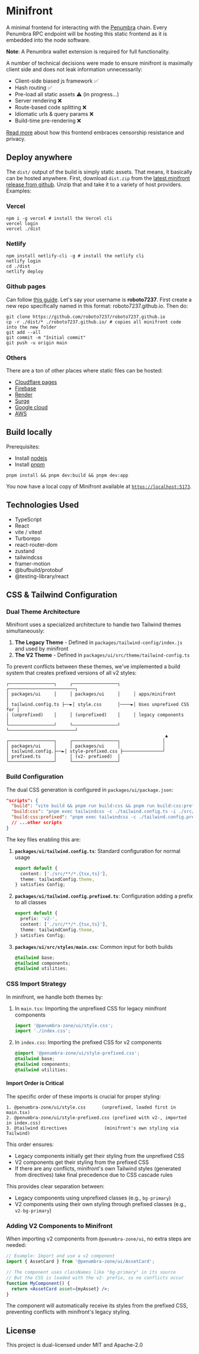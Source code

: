 # Minifront

A minimal frontend for interacting with the [Penumbra](https://penumbra.zone/) chain.
Every Penumbra RPC endpoint will be hosting this static frontend as it is embedded into the node software.

**Note**: A Penumbra wallet extension is required for full functionality.

A number of technical decisions were made to ensure minifront is maximally client side and does not leak
information unnecessarily:

- Client-side biased js framework ✅
- Hash routing ✅
- Pre-load all static assets ⚠️ (in progress...)
- Server rendering ❌
- Route-based code splitting ❌
- Idiomatic urls & query params ❌
- Build-time pre-rendering ❌

[Read more](https://x.com/grod220/status/1760217326245285923) about how this frontend embraces censorship resistance and privacy.

## Deploy anywhere

The `dist/` output of the build is simply static assets. That means, it basically can be hosted anywhere.
First, download `dist.zip` from the [latest minifront release from github](https://github.com/penumbra-zone/web/releases?q=minifront&expanded=true).
Unzip that and take it to a variety of host providers. Examples:

### Vercel

```shell
npm i -g vercel # install the Vercel cli
vercel login
vercel ./dist
```

### Netlify

```shell
npm install netlify-cli -g # install the netlify cli
netlify login
cd ./dist
netlify deploy
```

### Github pages

Can follow [this guide](https://pages.github.com/).
Let's say your username is **roboto7237**.
First create a new repo specifically named in this format: roboto7237.github.io. Then do:

```shell
git clone https://github.com/roboto7237/roboto7237.github.io
cp -r ./dist/* ./roboto7237.github.io/ # copies all minifront code into the new folder
git add --all
git commit -m "Initial commit"
git push -u origin main
```

### Others

There are a ton of other places where static files can be hosted:

- [Cloudflare pages](https://pages.cloudflare.com/)
- [Firebase](https://firebase.google.com/docs/hosting)
- [Render](https://render.com/)
- [Surge](https://surge.sh/)
- [Google cloud](https://cloud.google.com/storage/docs/hosting-static-website)
- [AWS](https://docs.aws.amazon.com/AmazonS3/latest/userguide/WebsiteHosting.html)

## Build locally

Prerequisites:

- Install [nodejs](https://nodejs.org/)
- Install [pnpm](https://pnpm.io/installation)

```shell
pnpm install && pnpm dev:build && pnpm dev:app
```

You now have a local copy of Minifront available at
[`https://localhost:5173`](https://localhost:5173).

## Technologies Used

- TypeScript
- React
- vite / vitest
- Turborepo
- react-router-dom
- zustand
- tailwindcss
- framer-motion
- @bufbuild/protobuf
- @testing-library/react

## CSS & Tailwind Configuration

### Dual Theme Architecture

Minifront uses a specialized architecture to handle two Tailwind themes simultaneously:

1. **The Legacy Theme** - Defined in `packages/tailwind-config/index.js` and used by minifront
2. **The V2 Theme** - Defined in `packages/ui/src/theme/tailwind-config.ts`

To prevent conflicts between these themes, we've implemented a build system that creates prefixed versions of all v2 styles:

```
┌─────────────────┐     ┌─────────────────┐     ┌─────────────────────────┐
│ packages/ui     │     │ packages/ui     │     │ apps/minifront          │
│ tailwind.config.ts ├──►│ style.css      │────►│ Uses unprefixed CSS for │
│ (unprefixed)    │     │ (unprefixed)    │     │ legacy components       │
└─────────────────┘     └─────────────────┘     └─────────────────────────┘
                                                            ▲
┌─────────────────┐     ┌─────────────────┐                │
│ packages/ui     │     │ packages/ui     │                │
│ tailwind.config.├──►│ style-prefixed.css ├───────────────┘
│ prefixed.ts     │     │ (v2- prefixed)  │
└─────────────────┘     └─────────────────┘
```

### Build Configuration

The dual CSS generation is configured in `packages/ui/package.json`:

```json
"scripts": {
  "build": "vite build && pnpm run build:css && pnpm run build:css:prefixed",
  "build:css": "pnpm exec tailwindcss -c ./tailwind.config.ts -i ./src/styles/main.css -o ./dist/style.css --minify",
  "build:css:prefixed": "pnpm exec tailwindcss -c ./tailwind.config.prefixed.ts -i ./src/styles/main.css -o ./dist/style-prefixed.css --minify",
  // ...other scripts
}
```

The key files enabling this are:

1. **`packages/ui/tailwind.config.ts`**: Standard configuration for normal usage

   ```typescript
   export default {
     content: ['./src/**/*.{tsx,ts}'],
     theme: tailwindConfig.theme,
   } satisfies Config;
   ```

2. **`packages/ui/tailwind.config.prefixed.ts`**: Configuration adding a prefix to all classes

   ```typescript
   export default {
     prefix: 'v2-',
     content: ['./src/**/*.{tsx,ts}'],
     theme: tailwindConfig.theme,
   } satisfies Config;
   ```

3. **`packages/ui/src/styles/main.css`**: Common input for both builds
   ```css
   @tailwind base;
   @tailwind components;
   @tailwind utilities;
   ```

### CSS Import Strategy

In minifront, we handle both themes by:

1. In `main.tsx`: Importing the unprefixed CSS for legacy minifront components

   ```typescript
   import '@penumbra-zone/ui/style.css';
   import './index.css';
   ```

2. In `index.css`: Importing the prefixed CSS for v2 components
   ```css
   @import '@penumbra-zone/ui/style-prefixed.css';
   @tailwind base;
   @tailwind components;
   @tailwind utilities;
   ```

#### Import Order is Critical

The specific order of these imports is crucial for proper styling:

```
1. @penumbra-zone/ui/style.css      (unprefixed, loaded first in main.tsx)
2. @penumbra-zone/ui/style-prefixed.css (prefixed with v2-, imported in index.css)
3. @tailwind directives              (minifront's own styling via Tailwind)
```

This order ensures:

- Legacy components initially get their styling from the unprefixed CSS
- V2 components get their styling from the prefixed CSS
- If there are any conflicts, minifront's own Tailwind styles (generated from directives) take final precedence due to CSS cascade rules

This provides clear separation between:

- Legacy components using unprefixed classes (e.g., `bg-primary`)
- V2 components using their own styling through prefixed classes (e.g., `v2-bg-primary`)

### Adding V2 Components to Minifront

When importing v2 components from `@penumbra-zone/ui`, no extra steps are needed:

```jsx
// Example: Import and use a v2 component
import { AssetCard } from '@penumbra-zone/ui/AssetCard';

// The component uses classNames like "bg-primary" in its source
// But the CSS is loaded with the v2- prefix, so no conflicts occur
function MyComponent() {
  return <AssetCard asset={myAsset} />;
}
```

The component will automatically receive its styles from the prefixed CSS, preventing conflicts with minifront's legacy styling.

## License

This project is dual-licensed under MIT and Apache-2.0
